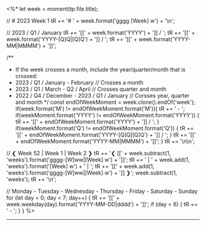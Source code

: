 <%*
let week = moment(tp.file.title);

// # 2023 Week 1
tR += '# ' + week.format('gggg [Week] w') + '\n';

// 2023 / Q1 / January
tR += '[[' + week.format('YYYY') + ']] / ';
tR += '[[' + week.format('YYYY-[Q]Q|[Q]Q') + ']] / ';
tR += '[[' + week.format('YYYY-MM|MMMM') + ']]';

/**
 * If the week crosses a month, include the year/quarter/month that is crossed:
 * 2023 / Q1 / January - February              // Crosses a month
 * 2023 / Q1 / March - Q2 / April              // Crosses quarter and month
 * 2022 / Q4 / December - 2023 / Q1 / January  // Corsses year, quarter and month
 */
const endOfWeekMoment = week.clone().endOf('week');
if(week.format('M') != endOfWeekMoment.format('M')){
	tR += ' - ';
	if(weekMoment.format('YYYY') != endOfWeekMoment.format('YYYY')) {
		tR += '[[' + endOfWeekMoment.format('YYYY') + ']] / ';
	}
	if(weekMoment.format('Q') != endOfWeekMoment.format('Q')) {
		tR += '[[' + endOfWeekMoment.format('YYYY-[Q]Q|[Q]Q') + ']] / ';
	}
	tR += '[[' + endOfWeekMoment.format('YYYY-MM|MMMM') + ']]';
}
tR += '\n\n';

// ❮ Week 52 | Week 1 | Week 2 ❯
tR += '❮ [[' + week.subtract(1, 'weeks').format('gggg-[W]ww|[Week] w') + ']]';
tR += ' | ' + week.add(1, 'weeks').format('[Week] w') + ' | ';
tR += '[[' + week.add(1, 'weeks').format('gggg-[W]ww|[Week] w') + ']] ❯';
week.subtract(1, 'weeks');
tR += '\n';

// Monday - Tuesday - Wednesday - Thursday - Friday - Saturday - Sunday
for (let day = 0; day < 7; day++) {
    tR += '[[' + week.weekday(day).format('YYYY-MM-DD|dddd') + ']]';
    if (day < 6) {
        tR += ' - ';
    }
}
%>

---
